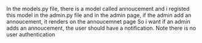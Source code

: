 In the models.py file, there is a model called annoucement and i registed this model in the admin.py file 
and in the admin page, if the admin add an annoucement, it renders on the annoucemnet page 
So i want if an admin adds an annoucement, the user should have a notification. Note there is no user authentication 
